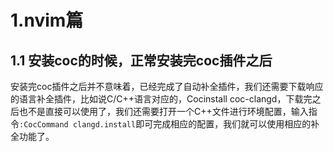 # 1.nvim篇

## 1.1 安装coc的时候，正常安装完coc插件之后

安装完coc插件之后并不意味着，已经完成了自动补全插件，我们还需要下载响应的语言补全插件，比如说C/C++语言对应的，Cocinstall coc-clangd，下载完之后也不是直接可以使用了，我们还需要打开一个C++文件进行环境配置，输入指令`:CocCommand clangd.install`即可完成相应的配置，我们就可以使用相应的补全功能了。